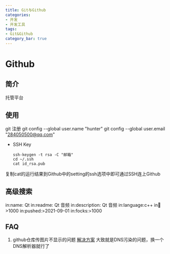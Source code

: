 ```yaml
---
title: Git与Github
categories:
- 开发
- 开发工具
tags:
- Git&Github
category_bar: true
---
```

# Github
## 简介
托管平台
## 使用
git 注册
git config --global user.name "hunter"
git config --global user.email "284050500@qq.com"
* SSH Key
  ```
  ssh-keygen -t rsa -C "邮箱"
  cd ~/.ssh
  cat id_rsa.pub
  ```
复制cat的运行结果到Github中的setting的ssh选项中即可通过SSH连上Github  

## 高级搜索
in:name: Qt
in:readme: Qt 音频
in:description: Qt 音频
in:language:c++
in:stars:>1000
in:pushed:>2021-09-01
in:focks:>1000

## FAQ
1. github仓库传图片不显示的问题
[解决方案](https://blog.csdn.net/admin_maxin/article/details/134498227)
大致就是DNS污染的问题，换一个DNS解析器就行了
